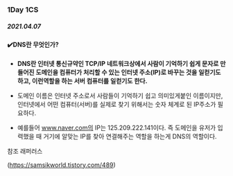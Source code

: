 ### 1Day 1CS

##### 2021.04.07



#### :heavy_check_mark:DNS란 무엇인가?



- <b>DNS란 인터넷 통신규약인 TCP/IP 네트워크상에서 사람이 기억하기 쉽게 문자로 만들어진 도메인을 컴퓨터가 처리할 수 있는 인터넷 주소(IP)로 바꾸는 것을 일컫기도 하고, 이런역할을 하는 서버 컴퓨터를 일컫기도 한다.</b>



- 도메인 이름은 인터넷 주소로서 사람들이 기억하기 쉽고 의미있게붙인 이름이지만, 인터넷에서 어떤 컴퓨터(서버)를 실제로 찾기 위해서는 숫자 체계로 된 IP주소가 필요하다.
- 예를들어 www.naver.com의 IP는 125.209.222.141이다. 즉 도메인을 유저가 입력했을 때 거기에 알맞는  IP를 찾아 연결해주는 역할을 하는게 DNS의 역할이다.











참조 래퍼러스

(https://samsikworld.tistory.com/489)